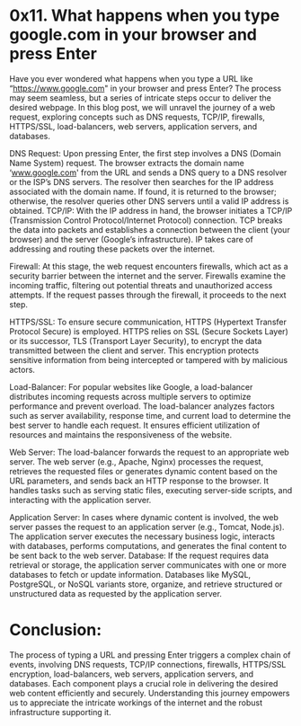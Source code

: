 # 0x11. What happens when you type google.com in your browser and press Enter
Have you ever wondered what happens when you type a URL like “https://www.google.com" in your browser and press Enter? The process may seem seamless, but a series of intricate steps occur to deliver the desired webpage. In this blog post, we will unravel the journey of a web request, exploring concepts such as DNS requests, TCP/IP, firewalls, HTTPS/SSL, load-balancers, web servers, application servers, and databases.

DNS Request: Upon pressing Enter, the first step involves a DNS (Domain Name System) request. The browser extracts the domain name ‘www.google.com' from the URL and sends a DNS query to a DNS resolver or the ISP’s DNS servers. The resolver then searches for the IP address associated with the domain name. If found, it is returned to the browser; otherwise, the resolver queries other DNS servers until a valid IP address is obtained.
TCP/IP: With the IP address in hand, the browser initiates a TCP/IP (Transmission Control Protocol/Internet Protocol) connection. TCP breaks the data into packets and establishes a connection between the client (your browser) and the server (Google’s infrastructure). IP takes care of addressing and routing these packets over the internet.

Firewall: At this stage, the web request encounters firewalls, which act as a security barrier between the internet and the server. Firewalls examine the incoming traffic, filtering out potential threats and unauthorized access attempts. If the request passes through the firewall, it proceeds to the next step.

HTTPS/SSL: To ensure secure communication, HTTPS (Hypertext Transfer Protocol Secure) is employed. HTTPS relies on SSL (Secure Sockets Layer) or its successor, TLS (Transport Layer Security), to encrypt the data transmitted between the client and server. This encryption protects sensitive information from being intercepted or tampered with by malicious actors.

Load-Balancer: For popular websites like Google, a load-balancer distributes incoming requests across multiple servers to optimize performance and prevent overload. The load-balancer analyzes factors such as server availability, response time, and current load to determine the best server to handle each request. It ensures efficient utilization of resources and maintains the responsiveness of the website.

Web Server: The load-balancer forwards the request to an appropriate web server. The web server (e.g., Apache, Nginx) processes the request, retrieves the requested files or generates dynamic content based on the URL parameters, and sends back an HTTP response to the browser. It handles tasks such as serving static files, executing server-side scripts, and interacting with the application server.

Application Server: In cases where dynamic content is involved, the web server passes the request to an application server (e.g., Tomcat, Node.js). The application server executes the necessary business logic, interacts with databases, performs computations, and generates the final content to be sent back to the web server.
Database: If the request requires data retrieval or storage, the application server communicates with one or more databases to fetch or update information. Databases like MySQL, PostgreSQL, or NoSQL variants store, organize, and retrieve structured or unstructured data as requested by the application server.

# Conclusion:
The process of typing a URL and pressing Enter triggers a complex chain of events, involving DNS requests, TCP/IP connections, firewalls, HTTPS/SSL encryption, load-balancers, web servers, application servers, and databases. Each component plays a crucial role in delivering the desired web content efficiently and securely. Understanding this journey empowers us to appreciate the intricate workings of the internet and the robust infrastructure supporting it.




